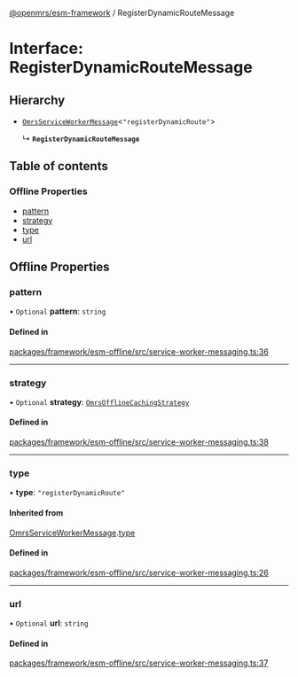 [@openmrs/esm-framework](../API.md) / RegisterDynamicRouteMessage

# Interface: RegisterDynamicRouteMessage

## Hierarchy

- [`OmrsServiceWorkerMessage`](OmrsServiceWorkerMessage.md)<``"registerDynamicRoute"``\>

  ↳ **`RegisterDynamicRouteMessage`**

## Table of contents

### Offline Properties

- [pattern](RegisterDynamicRouteMessage.md#pattern)
- [strategy](RegisterDynamicRouteMessage.md#strategy)
- [type](RegisterDynamicRouteMessage.md#type)
- [url](RegisterDynamicRouteMessage.md#url)

## Offline Properties

### pattern

• `Optional` **pattern**: `string`

#### Defined in

[packages/framework/esm-offline/src/service-worker-messaging.ts:36](https://github.com/its-kios09/openmrs-esm-core/blob/main/packages/framework/esm-offline/src/service-worker-messaging.ts#L36)

___

### strategy

• `Optional` **strategy**: [`OmrsOfflineCachingStrategy`](../API.md#omrsofflinecachingstrategy)

#### Defined in

[packages/framework/esm-offline/src/service-worker-messaging.ts:38](https://github.com/its-kios09/openmrs-esm-core/blob/main/packages/framework/esm-offline/src/service-worker-messaging.ts#L38)

___

### type

• **type**: ``"registerDynamicRoute"``

#### Inherited from

[OmrsServiceWorkerMessage](OmrsServiceWorkerMessage.md).[type](OmrsServiceWorkerMessage.md#type)

#### Defined in

[packages/framework/esm-offline/src/service-worker-messaging.ts:26](https://github.com/its-kios09/openmrs-esm-core/blob/main/packages/framework/esm-offline/src/service-worker-messaging.ts#L26)

___

### url

• `Optional` **url**: `string`

#### Defined in

[packages/framework/esm-offline/src/service-worker-messaging.ts:37](https://github.com/its-kios09/openmrs-esm-core/blob/main/packages/framework/esm-offline/src/service-worker-messaging.ts#L37)
